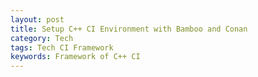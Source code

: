```yaml
---
layout: post
title: Setup C++ CI Environment with Bamboo and Conan
category: Tech
tags: Tech CI Framework
keywords: Framework of C++ CI
---
```


#